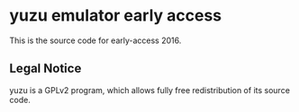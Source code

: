 yuzu emulator early access
=============

This is the source code for early-access 2016.

## Legal Notice

yuzu is a GPLv2 program, which allows fully free redistribution of its source code.